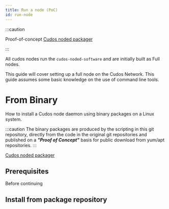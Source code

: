 ```yaml
---
title: Run a node (PoC)
id: run-node
---
```


:::caution

Proof-of-concept [Cudos noded packager](https://github.com/CudoVentures/cudos-noded-packager)

:::

All cudos nodes run the `cudos-noded-software` and are initially built as Full nodes.

This guide will cover setting up a full node on the Cudos Network. This guide assumes some basic knowledge on the use of command line tools.

# From Binary

How to install a Cudos node daemon using binary packages on a Linux system. 
 
:::caution 
The binary packages are produced by the scripting in this git repository, directly from the code in the original git repositories and published on a ***"Proof of Concept"*** basis for public download from yum/apt repositories.
:::

[Cudos noded packager](https://github.com/CudoVentures/cudos-noded-packager)

## Prerequisites

Before continuing 

## Install from package repository

